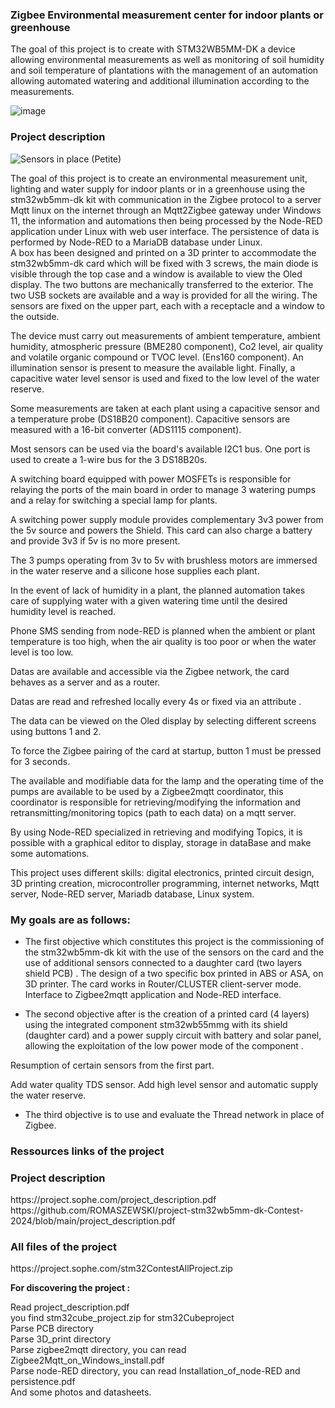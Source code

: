 <h3>Zigbee Environmental measurement center for indoor plants or greenhouse</h3>

The goal of this project is to create with STM32WB5MM-DK a device allowing environmental measurements as well as monitoring of soil humidity and soil temperature of plantations with the management of an automation allowing automated watering and additional illumination according to the measurements.

![image](https://github.com/ROMASZEWSKI/project-stm32wb5mm-dk-Contest-2024/assets/149319225/d6053d69-33aa-460b-99dc-ba84c00970e6)

<h3>Project description</h3>

![Sensors in place (Petite)](https://github.com/ROMASZEWSKI/project-stm32wb5mm-dk-Contest-2024/assets/149319225/f77cbeac-67cb-4708-8d8a-a80df298e40e)

The goal of this project is to create an environmental measurement unit, lighting and water supply for indoor plants or in a greenhouse using the stm32wb5mm-dk kit with communication in the Zigbee protocol to a server Mqtt linux on the internet through an Mqtt2Zigbee gateway under Windows 11, the information and automations then being processed by the Node-RED application under Linux with web user interface.
The persistence of data is performed by Node-RED to a MariaDB database under Linux.  
A box has been designed and printed on a 3D printer to accommodate the stm32wb5mm-dk card which will be fixed with 3 screws, the main diode is visible through the top case and a window is available to view the Oled display. The two buttons are mechanically transferred to the exterior. The two USB sockets are available and a way is provided for all the wiring. The sensors are fixed on the upper part, each with a receptacle and a window to the outside.

The device must carry out measurements of ambient temperature, ambient humidity, atmospheric pressure (BME280 component), Co2 level, air quality and volatile organic compound or TVOC level. (Ens160 component). An illumination sensor is present to measure the available light. Finally, a capacitive water level sensor is used and fixed to the low level of the water reserve.

Some measurements are taken at each plant using a capacitive sensor and a temperature probe (DS18B20 component). Capacitive sensors are measured with a 16-bit converter (ADS1115 component).

Most sensors can be used via the board's available I2C1 bus. One port is used to create a 1-wire bus for the 3 DS18B20s.

A switching board equipped with power MOSFETs is responsible for relaying the ports of the main board in order to manage 3 watering pumps and a relay for switching a special lamp for plants.

A switching power supply module provides complementary 3v3 power from the 5v source and powers the Shield. This card can also charge a battery and provide 3v3 if  5v is no more present.

The 3 pumps operating from 3v to 5v with brushless motors are immersed in the water reserve and a silicone hose supplies each plant.

In the event of lack of humidity in a plant, the planned automation takes care of supplying water with a given watering time until the desired humidity level is reached.

Phone SMS sending from node-RED is planned when the ambient or plant temperature is too high, when the air quality is too poor or when the water level is too low.

Datas are available and accessible via the Zigbee network, the card behaves as a server and as a router.

Datas are read and refreshed locally every 4s or fixed via an attribute .

The data can be viewed on the Oled display by selecting different screens using buttons 1 and 2.

To force the Zigbee pairing of the card at startup, button 1 must be pressed for 3 seconds.

The available and modifiable data for the lamp and the operating time of the pumps are available to be used by a Zigbee2mqtt coordinator, this coordinator is responsible for retrieving/modifying the information and retransmitting/monitoring topics (path to each data) on a mqtt server.

By using Node-RED specialized in retrieving and modifying Topics, it is possible with a graphical editor to display, storage in dataBase and make some automations.

This project uses different skills: digital electronics, printed circuit design, 3D printing creation, microcontroller programming, internet networks, Mqtt server, Node-RED server, Mariadb database, Linux system.

<h3>My goals are as follows:</h3>

- The first objective which constitutes this project is the commissioning of the stm32wb5mm-dk kit with the use of the sensors on the card and the use of additional sensors connected to a daughter card (two layers shield PCB) . The design of a two specific box printed in ABS or ASA, on 3D printer. The card works in Router/CLUSTER client-server mode. Interface to Zigbee2mqtt application and Node-RED interface.

- The second objective after is the creation of a printed card (4 layers) using the integrated component stm32wb55mmg with its shield (daughter card) and a power supply circuit with battery and solar panel, allowing the exploitation of the low power mode of the component .

Resumption of certain sensors from the first part.

Add water quality TDS sensor. Add high level sensor and automatic supply the water reserve.

- The third objective is to use and evaluate the Thread network in place of Zigbee.

<h3>Ressources links of the project</h3>

<h3>Project description </h3>
https://project.sophe.com/project_description.pdf
https://github.com/ROMASZEWSKI/project-stm32wb5mm-dk-Contest-2024/blob/main/project_description.pdf


<h3>All files of the project </h3>
https://project.sophe.com/stm32ContestAllProject.zip
 
<b>For discovering the project :</b>

Read project_description.pdf<br/>
you find stm32cube_project.zip for stm32Cubeproject<br/>
Parse PCB directory<br/>
Parse 3D_print directory<br />
Parse zigbee2mqtt directory, you can read Zigbee2Mqtt_on_Windows_install.pdf <br />
Parse node-RED directory, you can read Installation_of_node-RED and persistence.pdf <br />
And some photos and datasheets.<br />
